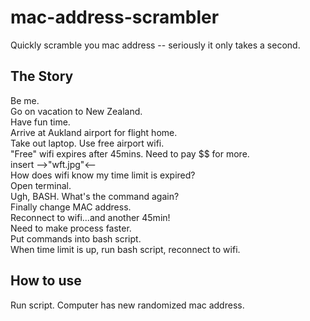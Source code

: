 # mac-address-scrambler
Quickly scramble you mac address -- seriously it only takes a second.

## The Story
Be me. <br />
Go on vacation to New Zealand. <br />
Have fun time. <br />
Arrive at Aukland airport for flight home. <br />
Take out laptop. Use free airport wifi. <br />
"Free" wifi expires after 45mins. Need to pay $$ for more. <br />
insert -->"wft.jpg"<-- <br />
How does wifi know my time limit is expired? <br />
Open terminal. <br />
Ugh, BASH. What's the command again? <br />
Finally change MAC address. <br />
Reconnect to wifi...and another 45min! <br />
Need to make process faster. <br />
Put commands into bash script. <br />
When time limit is up, run bash script, reconnect to wifi. <br />

## How to use
Run script. Computer has new randomized mac address.

